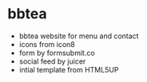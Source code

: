 # bbtea
- bbtea website for menu and contact
- icons from icon8
- form by formsubmit.co
- social feed by juicer 
- intial template from HTML5UP
